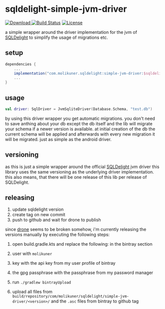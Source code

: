 # sqldelight-simple-jvm-driver

[![Download](https://api.bintray.com/packages/molikuner/maven-extensions/sqldelight-simple-jvm-driver/images/download.svg) ](https://bintray.com/molikuner/maven-extensions/sqldelight-simple-jvm-driver/_latestVersion)
[![Build Status](https://cloud.drone.io/api/badges/molikuner/sqldelight-simple-jvm-driver/status.svg)](https://cloud.drone.io/molikuner/sqldelight-simple-jvm-driver)
[![License](https://img.shields.io/badge/License-Apache%202.0-blue.svg)](https://opensource.org/licenses/Apache-2.0)

a simple wrapper around the driver implementation for the jvm of [SQLDelight](https://github.com/cashapp/sqldelight) to simplify the usage of migrations etc.

## setup

```gradle
dependencies {
    ...
    implementation("com.molikuner.sqldelight:simple-jvm-driver:$sqldelightVersion")
    ...
}
```

## usage

```Kotlin
val driver: SqlDriver = JvmSqliteDriver(Database.Schema, "test.db")
```
by using this driver wrapper you get automatic migrations. you don't need to save anthing about your db except
the db itself and the lib will migrate your schema if a newer version is available. at initial creation of the
db the current schema will be applied and afterwards with every new migration it will be migrated. just as simple
as the android driver.

## versioning

as this is just a simple wrapper around the official [SQLDelight](https://github.com/cashapp/sqldelight) jvm driver
this library uses the same versioning as the underlying driver implementation. this also means, that there will be one release
of this lib per release of SQLDelight.

## releasing

1. update sqldelight version
2. create tag on new commit
3. push to github and wait for drone to publish

since [drone](https://drone.io) seems to be broken somehow, i'm currently releasing the versions manually by executing the following steps:

1. open build.gradle.kts and replace the following: in the bintray section
  1. user with `molikuner`
  2. key with the api key from my user profile of bintray
  3. the gpg passphrase with the passphrase from my password manager

2. run `./gradlew bintrayUpload`
3. upload all files from `build/repository/com/molikuner/sqldelight/simple-jvm-driver/<version>/` and the `.asc` files from bintray to github tag
